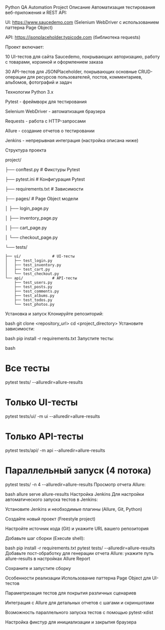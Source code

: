 Python QA Automation Project
Описание
Автоматизация тестирования веб-приложения и REST API:

UI: https://www.saucedemo.com (Selenium WebDriver с использованием паттерна Page Object)

API: https://jsonplaceholder.typicode.com (библиотека requests)

Проект включает:

10 UI-тестов для сайта Saucedemo, покрывающих авторизацию, работу с товарами, корзиной и оформлением заказа

30 API-тестов для JSONPlaceholder, покрывающих основные CRUD-операции для ресурсов пользователей, постов, комментариев, альбомов, фотографий и задач

Технологии
Python 3.x

Pytest - фреймворк для тестирования

Selenium WebDriver - автоматизация браузера

Requests - работа с HTTP-запросами

Allure - создание отчетов о тестировании

Jenkins - непрерывная интеграция (настройка описана ниже)

Структура проекта

project/

├── conftest.py          # Фикстуры Pytest

├── pytest.ini           # Конфигурация Pytest

├── requirements.txt     # Зависимости

├── pages/               # Page Object модели

│   ├── login_page.py

│   ├── inventory_page.py

│   ├── cart_page.py

│   └── checkout_page.py

└── tests/

    ├── ui/              # UI-тесты
    │   ├── test_login.py
    │   ├── test_inventory.py
    │   ├── test_cart.py
    │   └── test_checkout.py
    └── api/             # API-тесты
        ├── test_users.py
        ├── test_posts.py
        ├── test_comments.py
        ├── test_albums.py
        ├── test_todos.py
        └── test_photos.py
Установка и запуск
Клонируйте репозиторий:

bash
git clone <repository_url>
cd <project_directory>
Установите зависимости:

bash
pip install -r requirements.txt
Запустите тесты:

bash
# Все тесты
pytest tests/ --alluredir=allure-results

# Только UI-тесты
pytest tests/ui/ -m ui --alluredir=allure-results

# Только API-тесты
pytest tests/api/ -m api --alluredir=allure-results

# Параллельный запуск (4 потока)
pytest tests/ -n 4 --alluredir=allure-results
Просмотр отчета Allure:

bash
allure serve allure-results
Настройка Jenkins
Для настройки автоматического запуска тестов в Jenkins:

Установите Jenkins и необходимые плагины (Allure, Git, Python)

Создайте новый проект (Freestyle project)

Настройте источник кода (Git) и укажите URL вашего репозитория

Добавьте шаг сборки (Execute shell):

bash
pip install -r requirements.txt
pytest tests/ --alluredir=allure-results
Добавьте пост-обработку для генерации отчета Allure: укажите путь allure-results в настройках Allure Report

Сохраните и запустите сборку

Особенности реализации
Использование паттерна Page Object для UI-тестов

Параметризация тестов для покрытия различных сценариев

Интеграция с Allure для детальных отчетов с шагами и скриншотами

Возможность параллельного запуска тестов с помощью pytest-xdist

Настройка фикстур для инициализации и закрытия браузера